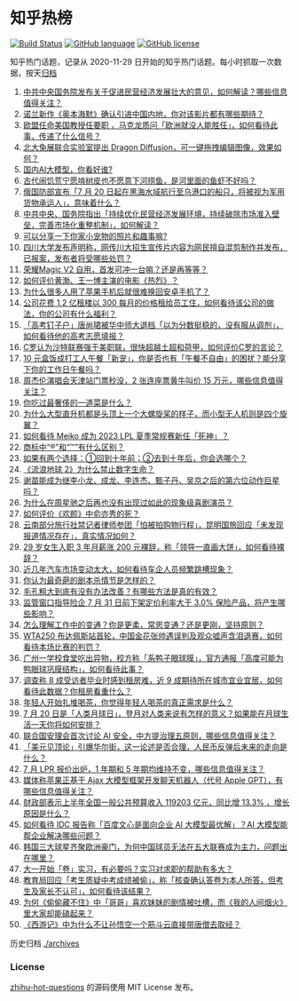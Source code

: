 # 知乎热榜
[![Build Status](https://github.com/ToWeLong/zhihu-hot-questions/workflows/CI/badge.svg)](https://github.com/ToWeLong/zhihu-hot-questions/actions)
[![GitHub language](https://img.shields.io/badge/language-golang-orange.svg)](https://golang.org/)
[![GitHub license](https://img.shields.io/github/license/ToWeLong/zhihu-hot-questions)](https://github.com/ToWeLong/zhihu-hot-questions/blob/main/LICENSE)

知乎热门话题，记录从 2020-11-29 日开始的知乎热门话题。每小时抓取一次数据，按天[归档](./archives)

<!-- BEGIN -->

1. [中共中央国务院发布关于促进民营经济发展壮大的意见，如何解读？哪些信息值得关注？](https://www.zhihu.com/question/612942835)
1. [诺兰新作《奥本海默》确认引进中国内地，你对该影片都有哪些期待？](https://www.zhihu.com/question/612945029)
1. [欧盟任命美国教授任要职 ，马克龙质问「欧洲就没人能胜任」，如何看待此事，传递了什么信号？](https://www.zhihu.com/question/612922797)
1. [北大兔展联合实验室提出 Dragon Diffusion，可一键拖拽编辑图像，效果如何？](https://www.zhihu.com/question/612852389)
1. [国内AI大模型，你看好谁?](https://www.zhihu.com/question/612693958)
1. [古代闹饥荒宁愿啃树皮也不愿意下河捞鱼，是河里面的鱼虾不好吗？](https://www.zhihu.com/question/607944569)
1. [俄国防部宣布「7 月 20 日起在黑海水域航行至乌港口的船只，将被视为军用货物承运人」，意味着什么？](https://www.zhihu.com/question/613032661)
1. [中共中央、国务院指出「持续优化民营经济发展环境，持续破除市场准入壁垒，完善市场化重整机制」，如何解读？](https://www.zhihu.com/question/613032147)
1. [可以分享一下你家小宠物的照片和趣事嘛?](https://www.zhihu.com/question/607105489)
1. [四川大学发布声明称，网传川大招生宣传片内容为网民擅自混剪制作并发布，已报案，发布者将受哪些处罚？](https://www.zhihu.com/question/612952652)
1. [荣耀Magic V2 自用，首发可冲一台嘛？还是再等等？](https://www.zhihu.com/question/612979241)
1. [如何评价黄渤、王一博主演的电影《热烈》？](https://www.zhihu.com/question/607810628)
1. [为什么很多人用了苹果手机后就很难换回安卓手机了？](https://www.zhihu.com/question/612095264)
1. [公司花费 1.2 亿租楼以 300 每月的价格租给员工住，如何看待该公司的做法，你的公司有什么福利？](https://www.zhihu.com/question/612856157)
1. [「高考钉子户」唐尚珺被华中师大退档「以为分数挺稳的，没有服从调剂」，如何看待他的高考志愿填报？](https://www.zhihu.com/question/612864390)
1. [C罗认为沙特联赛强于美职联，很快超越土超和荷甲，如何评价C罗的言论？](https://www.zhihu.com/question/612676077)
1. [10 元盒饭成打工人午餐「新宠」，你是否也有「午餐不自由」的困扰？能分享下你的工作日午餐吗？](https://www.zhihu.com/question/612940461)
1. [周杰伦演唱会天津站门票秒没，2 张连座票黄牛叫价 15 万元，哪些信息值得关注？](https://www.zhihu.com/question/612878187)
1. [你吃过最奢侈的一道菜是什么？](https://www.zhihu.com/question/284676187)
1. [为什么大型直升机都是头顶上一个大螺旋桨的样子，而小型无人机则是四个旋翼？](https://www.zhihu.com/question/600272475)
1. [如何看待 Meiko 成为 2023 LPL 夏季常规赛新任「死神」？](https://www.zhihu.com/question/612701537)
1. [商标中“®”和“™”有什么区别？](https://www.zhihu.com/question/606779221)
1. [如果有两个选择：①回到十年前；②去到十年后，你会选哪个？](https://www.zhihu.com/question/612627017)
1. [《流浪地球 2》为什么禁止数字生命？](https://www.zhihu.com/question/572471527)
1. [谢苗能成为继李小龙、成龙、李连杰、甄子丹、吴京之后的第六位动作巨星吗？](https://www.zhihu.com/question/611631360)
1. [为什么在周星驰之后再也没有出现过如此的现象级喜剧演员？](https://www.zhihu.com/question/52299201)
1. [如何评价《欢颜》中俞亦秀的死？](https://www.zhihu.com/question/612778228)
1. [云南部分旅行社禁记者律师参团「怕被拍购物行程」，昆明国旅回应「未发现报道情况存在」，真实情况如何？](https://www.zhihu.com/question/612659979)
1. [29 岁女生入职 3 年月薪涨 200 元裸辞，称「领导一直画大饼」，如何看待裸辞？](https://www.zhihu.com/question/612673948)
1. [近几年汽车市场变动太大，如何看待车企人员频繁跳槽现象？](https://www.zhihu.com/question/612384049)
1. [你认为最奇葩的剧本杀情节是怎样的？](https://www.zhihu.com/question/512143821)
1. [毛孔粗大到底有没有办法改善？有哪些方法是真的有效？](https://www.zhihu.com/question/609783231)
1. [监管窗口指导险企 7 月 31 日前下架定价利率大于 3.0% 保险产品，将产生哪些影响？](https://www.zhihu.com/question/612889185)
1. [怎么理解工作中的变通？你是更柔，常思变通？还是更刚，坚持原则？](https://www.zhihu.com/question/537768184)
1. [WTA250 布达佩斯站首轮，中国金花张帅遇误判及观众嘘声含泪退赛，如何看待本场比赛的判罚？](https://www.zhihu.com/question/612838880)
1. [广州一学校食堂吃出异物，校方称「系鸭子眼球膜」，官方通报「高度可能为鸭眼球巩膜结构」，如何看待此事？](https://www.zhihu.com/question/612664541)
1. [调查称 8 成受访者毕业时感到租房难，近 9 成期待所在城市宜业宜居，如何看待此数据？你租房看重什么？](https://www.zhihu.com/question/613040698)
1. [年轻人开始扎堆喝茶，你觉得年轻人喝茶的真正需求是什么？](https://www.zhihu.com/question/612067818)
1. [7 月 20 日是「人类月球日」，登月对人类来说有怎样的意义？如果能在月球生活一天你将如何安排？](https://www.zhihu.com/question/612917495)
1. [联合国安理会首次讨论 AI 安全，中方提治理五原则，哪些信息值得关注？](https://www.zhihu.com/question/612878262)
1. [「美元见顶论」引爆华尔街，这一论述是否合理，人民币反弹后未来的走向是什么？](https://www.zhihu.com/question/612859585)
1. [7 月 LPR 报价出炉，1 年期和 5 年期均维持不变，哪些信息值得关注？](https://www.zhihu.com/question/613047458)
1. [媒体称苹果正基于 Ajax 大模型框架开发聊天机器人（代号 Apple GPT），有哪些信息值得关注？](https://www.zhihu.com/question/613007857)
1. [财政部表示上半年全国一般公共预算收入 119203 亿元，同比增 13.3% ，增长原因是什么？](https://www.zhihu.com/question/612847423)
1. [如何看待 IDC 报告称「百度文心是面向企业 AI 大模型最优解」？AI 大模型能帮企业解决哪些问题？](https://www.zhihu.com/question/612717801)
1. [韩国三大球星齐聚欧洲豪门，为何中国球员无法在五大联赛成为主力，问题出在哪里？](https://www.zhihu.com/question/612854726)
1. [大一开始「卷」实习，有必要吗？实习对求职的帮助有多大？](https://www.zhihu.com/question/611893386)
1. [教育局回应「考生质疑中考成绩被偷」，称「核查确认答卷为本人所答，但考生及家长不认可」，如何看待该结果？](https://www.zhihu.com/question/612844896)
1. [为何《偷偷藏不住》中「哥哥」喜欢妹妹的剧情被吐槽，而《我的人间烟火》里大家却能磕起来？](https://www.zhihu.com/question/611881244)
1. [《西游记》中为什么不让孙悟空一个筋斗云直接带唐僧去取经？](https://www.zhihu.com/question/612743195)

<!-- END -->

历史归档 [./archives](./archives)


### License
[zhihu-hot-questions](https://github.com/towelong/zhihu-hot-questions) 的源码使用 MIT License 发布。
